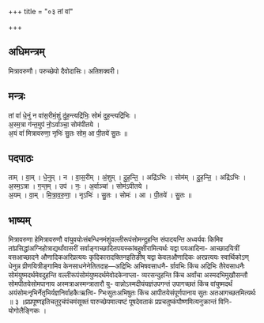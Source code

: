 +++
title = "०३ तां वां"

+++
## अधिमन्त्रम्
मित्रावरुणौ। परुच्छेपो दैवोदासिः। अतिशक्वरी।

## मन्त्रः
तां वां॑ धे॒नुं न वा॑स॒रीमं॒शुं दु॑ह॒न्त्यद्रि॑भिः॒ सोमं॑ दुह॒न्त्यद्रि॑भिः ।  
अ॒स्म॒त्रा ग॑न्त॒मुप॑ नो॒ऽर्वाञ्चा॒ सोम॑पीतये ।  
अ॒यं वां॑ मित्रावरुणा॒ नृभिः॑ सु॒तः सोम॒ आ पी॒तये॑ सु॒तः ॥

## पदपाठः
ताम् । वा॒म् । धे॒नुम् । न । वा॒स॒रीम् । अं॒शुम् । दु॒ह॒न्ति॒ । अद्रि॑ऽभिः । सोम॑म् । दु॒ह॒न्ति॒ । अद्रि॑ऽभिः ।  
अ॒स्म॒ऽत्रा । ग॒न्त॒म् । उप॑ । नः॒ । अ॒र्वाञ्चा॑ । सोम॑ऽपीतये ।  
अ॒यम् । वा॒म् । मि॒त्रा॒व॒रु॒णा॒ । नृऽभिः॑ । सु॒तः । सोमः॑ । आ । पी॒तये॑ । सु॒तः ॥

## भाष्यम्
मित्रावरुणा हेमित्रावरुणौ वांयुवयोःसंबन्धिनमंशुंवल्लीरूपंसोमन्दुहन्ति संपादयन्ति अध्वर्यवः किमिव तांप्रसिद्धांअग्निहोत्राद्यर्थांवासरीं सर्वाङ्गाच्छादितपयस्कांबहुक्षीरामित्यर्थः यद्वा पयआदिना- आच्छादयित्रीं वसआच्छादने औणादिकअरिप्रत्ययः कृदिकारादक्तिनइतिङीष् यद्वा केवलऔणादिकः अरप्रत्ययः स्वार्थिकोऽण् धेनुन्न प्रीणयित्रीङ्गामिव केनसाधनेनेतितदाह—अद्रिभिः अभिषवसाधनै- र्ग्रावभिः किंच अद्रिभिः तैरेवसाधनैः सोमंयुष्मदर्थमेवदुहन्ति वल्लीरूपंसोमंयुष्मदर्थमेवोदकेनाप्ला- व्यरसन्दुहन्ति किंच अर्वांचा अस्मदभिमुखौसन्तौ सोमपीतयेसोमपानाय अस्मत्राअस्मन्त्रातारौ यु- वान्नोऽस्मदीयंयज्ञंउपगन्तं उपागच्छतं किंच वांयुष्मदर्थं अयंसोमःनृभिर्नेतृभिर्यज्ञनिर्वाहकैःऋत्वि- ग्भिःसुतःअभिषुतः किंच आपीतयेसंपूर्णपानाय सुतः अतआगच्छतमित्यर्थः ॥ ३ ॥प्रप्रपूष्णइतिचतुरृचंपंचमंसूक्तं पारुच्छेपमात्यष्टं पूषदेवताकं प्रप्रचतुष्कंपौष्णमित्यनुक्रान्तं विनि- योगोलैङ्गिकः ।
